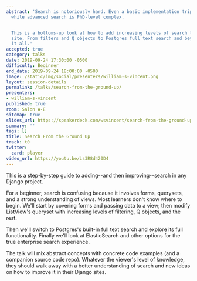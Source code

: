```yaml
---
abstract: 'Search is notoriously hard. Even a basic implementation trips up many beginners
  while advanced search is PhD-level complex.


  This is a bottoms-up look at how to add increasing levels of search to any Django
  site. From filters and Q objects to Postgres full text search and beyond we''ll cover
  it all.'
accepted: true
category: talks
date: 2019-09-24 17:30:00 -0500
difficulty: Beginner
end_date: 2019-09-24 18:00:00 -0500
image: /static/img/social/presenters/william-s-vincent.png
layout: session-details
permalink: /talks/search-from-the-ground-up/
presenters:
- william-s-vincent
published: true
room: Salon A-E
sitemap: true
slides_url: https://speakerdeck.com/wsvincent/search-from-the-ground-up?slide=2
summary: ''
tags: []
title: Search From the Ground Up
track: t0
twitter:
  card: player
video_url: https://youtu.be/is3R8d420D4
---
```


This is a step-by-step guide to adding--and then improving--search in any Django project.

For a beginner, search is confusing because it involves forms, querysets, and a strong understanding of views. Most learners don't know where to begin. We'll start by covering forms and passing data to a view; then modify ListView's queryset with increasing levels of filtering, Q objects, and the rest.

Then we'll switch to Postgres's built-in full text search and explore its full functionality. Finally we'll look at ElasticSearch and other options for the true enterprise search experience.

The talk will mix abstract concepts with concrete code examples (and a companion source code repo). Whatever the viewer's level of knowledge, they should walk away with a better understanding of search and new ideas on how to improve it in their Django sites.

